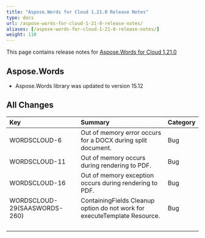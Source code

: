 ```yaml
---
title: "Aspose.Words for Cloud 1.21.0 Release Notes"
type: docs
url: /aspose-words-for-cloud-1-21-0-release-notes/
aliases: [/aspose-words-for-cloud-1-21-0-release-notes/]
weight: 110
---
```


This page contains release notes for [Aspose.Words for Cloud 1.21.0](http://www.aspose.com/downloads/words/cloud/new-releases/aspose.words-for-cloud-1.21.0/)

## Aspose.Words

- Aspose.Words library was updated to version 15.12

## All Changes

|Key |Summary |Category |
| :- | :- | :- |
|WORDSCLOUD-6 |Out of memory error occurs for a DOCX during split document. |Bug |
|WORDSCLOUD-11 |Out of memory occurs during rendering to PDF. |Bug |
|WORDSCLOUD-16 |Out of memory exception occurs during rendering to PDF. |Bug |
|WORDSCLOUD-29(SAASWORDS-260) |ContainingFields Cleanup option do not work for executeTemplate Resource. |Bug |
| | | |

